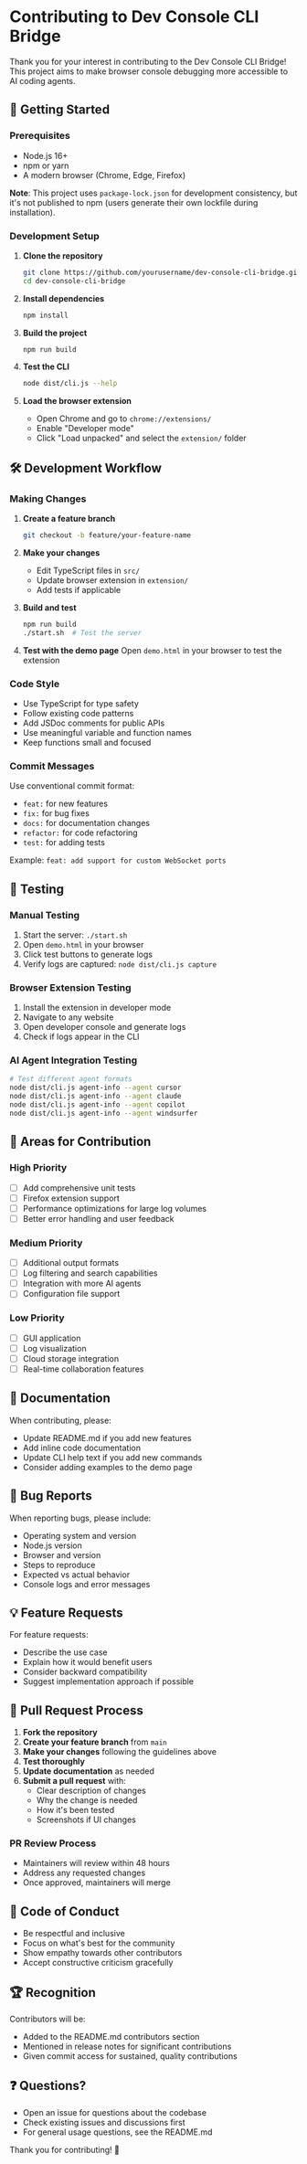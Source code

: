 # Contributing to Dev Console CLI Bridge

Thank you for your interest in contributing to the Dev Console CLI Bridge! This project aims to make browser console debugging more accessible to AI coding agents.

## 🚀 Getting Started

### Prerequisites
- Node.js 16+ 
- npm or yarn
- A modern browser (Chrome, Edge, Firefox)

**Note**: This project uses `package-lock.json` for development consistency, but it's not published to npm (users generate their own lockfile during installation).

### Development Setup

1. **Clone the repository**
   ```bash
   git clone https://github.com/yourusername/dev-console-cli-bridge.git
   cd dev-console-cli-bridge
   ```

2. **Install dependencies**
   ```bash
   npm install
   ```

3. **Build the project**
   ```bash
   npm run build
   ```

4. **Test the CLI**
   ```bash
   node dist/cli.js --help
   ```

5. **Load the browser extension**
   - Open Chrome and go to `chrome://extensions/`
   - Enable "Developer mode"
   - Click "Load unpacked" and select the `extension/` folder

## 🛠️ Development Workflow

### Making Changes

1. **Create a feature branch**
   ```bash
   git checkout -b feature/your-feature-name
   ```

2. **Make your changes**
   - Edit TypeScript files in `src/`
   - Update browser extension in `extension/`
   - Add tests if applicable

3. **Build and test**
   ```bash
   npm run build
   ./start.sh  # Test the server
   ```

4. **Test with the demo page**
   Open `demo.html` in your browser to test the extension

### Code Style

- Use TypeScript for type safety
- Follow existing code patterns
- Add JSDoc comments for public APIs
- Use meaningful variable and function names
- Keep functions small and focused

### Commit Messages

Use conventional commit format:
- `feat:` for new features
- `fix:` for bug fixes
- `docs:` for documentation changes
- `refactor:` for code refactoring
- `test:` for adding tests

Example: `feat: add support for custom WebSocket ports`

## 🧪 Testing

### Manual Testing
1. Start the server: `./start.sh`
2. Open `demo.html` in your browser
3. Click test buttons to generate logs
4. Verify logs are captured: `node dist/cli.js capture`

### Browser Extension Testing
1. Install the extension in developer mode
2. Navigate to any website
3. Open developer console and generate logs
4. Check if logs appear in the CLI

### AI Agent Integration Testing
```bash
# Test different agent formats
node dist/cli.js agent-info --agent cursor
node dist/cli.js agent-info --agent claude
node dist/cli.js agent-info --agent copilot
node dist/cli.js agent-info --agent windsurfer
```

## 🎯 Areas for Contribution

### High Priority
- [ ] Add comprehensive unit tests
- [ ] Firefox extension support
- [ ] Performance optimizations for large log volumes
- [ ] Better error handling and user feedback

### Medium Priority
- [ ] Additional output formats
- [ ] Log filtering and search capabilities
- [ ] Integration with more AI agents
- [ ] Configuration file support

### Low Priority
- [ ] GUI application
- [ ] Log visualization
- [ ] Cloud storage integration
- [ ] Real-time collaboration features

## 📝 Documentation

When contributing, please:
- Update README.md if you add new features
- Add inline code documentation
- Update CLI help text if you add new commands
- Consider adding examples to the demo page

## 🐛 Bug Reports

When reporting bugs, please include:
- Operating system and version
- Node.js version
- Browser and version
- Steps to reproduce
- Expected vs actual behavior
- Console logs and error messages

## 💡 Feature Requests

For feature requests:
- Describe the use case
- Explain how it would benefit users
- Consider backward compatibility
- Suggest implementation approach if possible

## 🤝 Pull Request Process

1. **Fork the repository**
2. **Create your feature branch** from `main`
3. **Make your changes** following the guidelines above
4. **Test thoroughly**
5. **Update documentation** as needed
6. **Submit a pull request** with:
   - Clear description of changes
   - Why the change is needed
   - How it's been tested
   - Screenshots if UI changes

### PR Review Process
- Maintainers will review within 48 hours
- Address any requested changes
- Once approved, maintainers will merge

## 📜 Code of Conduct

- Be respectful and inclusive
- Focus on what's best for the community
- Show empathy towards other contributors
- Accept constructive criticism gracefully

## 🏆 Recognition

Contributors will be:
- Added to the README.md contributors section
- Mentioned in release notes for significant contributions
- Given commit access for sustained, quality contributions

## ❓ Questions?

- Open an issue for questions about the codebase
- Check existing issues and discussions first
- For general usage questions, see the README.md

Thank you for contributing! 🚀
